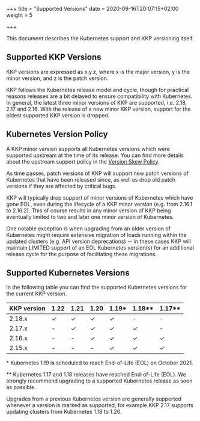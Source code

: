 +++
title = "Supported Versions"
date = 2020-09-16T20:07:15+02:00
weight = 5

+++

This document describes the Kubernetes support and KKP versioning itself.

## Supported KKP Versions

KKP versions are expressed as x.y.z, where x is the major version, y is the
minor version, and z is the patch version.

KKP follows the Kubernetes release model and cycle, though for practical reasons
releases are a bit delayed to ensure compatibility with Kubernetes. In general,
the latest three minor versions of KKP are supported, i.e. 2.18, 2.17 and 2.16.
With the release of a new minor KKP version, support for the oldest supported
KKP version is dropped.

## Kubernetes Version Policy

A KKP minor version supports all Kubernetes versions which were supported upstream
at the time of its release. You can find more details about the upstream support
policy in the [Version Skew Policy](https://kubernetes.io/docs/setup/release/version-skew-policy/#supported-versions).

As time passes, patch versions of KKP will support new patch versions of Kubernetes
that have been released since, as well as drop old patch versions if they are
affected by critical bugs.

KKP will typically drop support of minor versions of Kubernetes which have gone EOL,
even during the lifecycle of a KKP minor version (e.g. from 2.16.1 to 2.16.2).
This of course results in any minor version of KKP being eventually limited to two
and later one minor version of Kubernetes.

One notable exception is when upgrading from an older version of Kubernetes might
require extensive migration of loads running within the updated clusters (e.g. API
version deprecations) -- in these cases KKP will maintain LIMITED support of an EOL
Kubernetes version(s) for an additional release cycle for the purpose of facilitating
these migrations.

## Supported Kubernetes Versions

In the following table you can find the supported Kubernetes versions for the
current KKP version.

| KKP version | 1.22 | 1.21 | 1.20 | 1.19\* | 1.18\*\* | 1.17\*\* |
| ----------- | ---- | ---- | ---- | ------ | -------- | -------- |
| 2.18.x      | ✓    | ✓    | ✓    | ✓      | -        | -        |
| 2.17.x      | -    | ✓    | ✓    | ✓      | ✓        | -        |
| 2.16.x      | -    | -    | ✓    | ✓      | ✓        | ✓        |
| 2.15.x      | -    | -    | -    | ✓      | ✓        | ✓        |

\* Kubernetes 1.19 is scheduled to reach End-of-Life (EOL) on October 2021.

\*\* Kubernetes 1.17 and 1.18 releases have reached End-of-Life (EOL). We
strongly recommend upgrading to a supported Kubernetes release as soon as
possible.


Upgrades from a previous Kubernetes version are generally supported whenever a
version is marked as supported, for example KKP 2.17 supports updating clusters
from Kubernetes 1.18 to 1.20.
